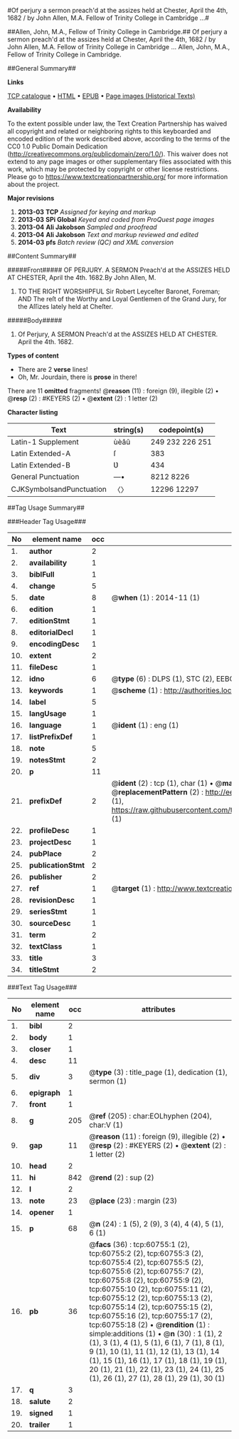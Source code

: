 #Of perjury a sermon preach'd at the assizes held at Chester, April the 4th, 1682 / by John Allen, M.A. Fellow of Trinity College in Cambridge ...#

##Allen, John, M.A., Fellow of Trinity College in Cambridge.##
Of perjury a sermon preach'd at the assizes held at Chester, April the 4th, 1682 / by John Allen, M.A. Fellow of Trinity College in Cambridge ...
Allen, John, M.A., Fellow of Trinity College in Cambridge.

##General Summary##

**Links**

[TCP catalogue](http://www.ota.ox.ac.uk/tcp/)  • 
[HTML](http://tei.it.ox.ac.uk/tcp/Texts-HTML/free/A23/A23640.html)  • 
[EPUB](http://tei.it.ox.ac.uk/tcp/Texts-EPUB/free/A23/A23640.epub) • 
[Page images (Historical Texts)](https://historicaltexts.jisc.ac.uk/eebo-12381222e)

**Availability**

To the extent possible under law, the Text Creation Partnership has waived all copyright and related or neighboring rights to this keyboarded and encoded edition of the work described above, according to the terms of the CC0 1.0 Public Domain Dedication (http://creativecommons.org/publicdomain/zero/1.0/). This waiver does not extend to any page images or other supplementary files associated with this work, which may be protected by copyright or other license restrictions. Please go to https://www.textcreationpartnership.org/ for more information about the project.

**Major revisions**

1. __2013-03__ __TCP__ *Assigned for keying and markup*
1. __2013-03__ __SPi Global__ *Keyed and coded from ProQuest page images*
1. __2013-04__ __Ali Jakobson__ *Sampled and proofread*
1. __2013-04__ __Ali Jakobson__ *Text and markup reviewed and edited*
1. __2014-03__ __pfs__ *Batch review (QC) and XML conversion*

##Content Summary##

#####Front#####
OF PERJURY. A SERMON Preach'd at the ASSIZES HELD AT CHESTER, April the 4th. 1682.By John Allen, M. 
1. TO THE RIGHT WORSHIPFUL Sir Robert Leyceſter Baronet, Foreman; AND The reſt of the Worthy and Loyal Gentlemen of the Grand Jury, for the Aſſizes lately held at Cheſter.

#####Body#####

1. Of Perjury, A SERMON Preach'd at the ASSIZES HELD AT CHESTER. April the 4th. 1682.

**Types of content**

  * There are 2 **verse** lines!
  * Oh, Mr. Jourdain, there is **prose** in there!

There are 11 **omitted** fragments! 
 @__reason__ (11) : foreign (9), illegible (2)  •  @__resp__ (2) : #KEYERS (2)  •  @__extent__ (2) : 1 letter (2)

**Character listing**


|Text|string(s)|codepoint(s)|
|---|---|---|
|Latin-1 Supplement|ùèâû|249 232 226 251|
|Latin Extended-A|ſ|383|
|Latin Extended-B|Ʋ|434|
|General Punctuation|—•|8212 8226|
|CJKSymbolsandPunctuation|〈〉|12296 12297|

##Tag Usage Summary##

###Header Tag Usage###

|No|element name|occ|attributes|
|---|---|---|---|
|1.|__author__|2||
|2.|__availability__|1||
|3.|__biblFull__|1||
|4.|__change__|5||
|5.|__date__|8| @__when__ (1) : 2014-11 (1)|
|6.|__edition__|1||
|7.|__editionStmt__|1||
|8.|__editorialDecl__|1||
|9.|__encodingDesc__|1||
|10.|__extent__|2||
|11.|__fileDesc__|1||
|12.|__idno__|6| @__type__ (6) : DLPS (1), STC (2), EEBO-CITATION (1), OCLC (1), VID (1)|
|13.|__keywords__|1| @__scheme__ (1) : http://authorities.loc.gov/ (1)|
|14.|__label__|5||
|15.|__langUsage__|1||
|16.|__language__|1| @__ident__ (1) : eng (1)|
|17.|__listPrefixDef__|1||
|18.|__note__|5||
|19.|__notesStmt__|2||
|20.|__p__|11||
|21.|__prefixDef__|2| @__ident__ (2) : tcp (1), char (1)  •  @__matchPattern__ (2) : ([0-9\-]+):([0-9IVX]+) (1), (.+) (1)  •  @__replacementPattern__ (2) : http://eebo.chadwyck.com/downloadtiff?vid=$1&page=$2 (1), https://raw.githubusercontent.com/textcreationpartnership/Texts/master/tcpchars.xml#$1 (1)|
|22.|__profileDesc__|1||
|23.|__projectDesc__|1||
|24.|__pubPlace__|2||
|25.|__publicationStmt__|2||
|26.|__publisher__|2||
|27.|__ref__|1| @__target__ (1) : http://www.textcreationpartnership.org/docs/. (1)|
|28.|__revisionDesc__|1||
|29.|__seriesStmt__|1||
|30.|__sourceDesc__|1||
|31.|__term__|2||
|32.|__textClass__|1||
|33.|__title__|3||
|34.|__titleStmt__|2||


###Text Tag Usage###

|No|element name|occ|attributes|
|---|---|---|---|
|1.|__bibl__|2||
|2.|__body__|1||
|3.|__closer__|1||
|4.|__desc__|11||
|5.|__div__|3| @__type__ (3) : title_page (1), dedication (1), sermon (1)|
|6.|__epigraph__|1||
|7.|__front__|1||
|8.|__g__|205| @__ref__ (205) : char:EOLhyphen (204), char:V (1)|
|9.|__gap__|11| @__reason__ (11) : foreign (9), illegible (2)  •  @__resp__ (2) : #KEYERS (2)  •  @__extent__ (2) : 1 letter (2)|
|10.|__head__|2||
|11.|__hi__|842| @__rend__ (2) : sup (2)|
|12.|__l__|2||
|13.|__note__|23| @__place__ (23) : margin (23)|
|14.|__opener__|1||
|15.|__p__|68| @__n__ (24) : 1 (5), 2 (9), 3 (4), 4 (4), 5 (1), 6 (1)|
|16.|__pb__|36| @__facs__ (36) : tcp:60755:1 (2), tcp:60755:2 (2), tcp:60755:3 (2), tcp:60755:4 (2), tcp:60755:5 (2), tcp:60755:6 (2), tcp:60755:7 (2), tcp:60755:8 (2), tcp:60755:9 (2), tcp:60755:10 (2), tcp:60755:11 (2), tcp:60755:12 (2), tcp:60755:13 (2), tcp:60755:14 (2), tcp:60755:15 (2), tcp:60755:16 (2), tcp:60755:17 (2), tcp:60755:18 (2)  •  @__rendition__ (1) : simple:additions (1)  •  @__n__ (30) : 1 (1), 2 (1), 3 (1), 4 (1), 5 (1), 6 (1), 7 (1), 8 (1), 9 (1), 10 (1), 11 (1), 12 (1), 13 (1), 14 (1), 15 (1), 16 (1), 17 (1), 18 (1), 19 (1), 20 (1), 21 (1), 22 (1), 23 (1), 24 (1), 25 (1), 26 (1), 27 (1), 28 (1), 29 (1), 30 (1)|
|17.|__q__|3||
|18.|__salute__|2||
|19.|__signed__|1||
|20.|__trailer__|1||
